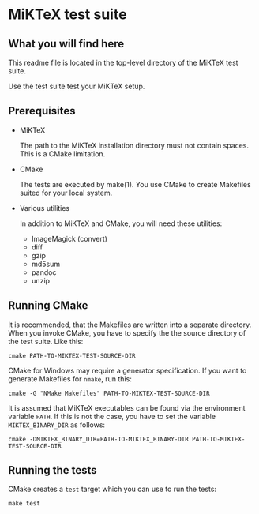 # MiKTeX test suite

## What you will find here

This readme file is located in the top-level directory of the MiKTeX
test suite.

Use the test suite test your MiKTeX setup.

## Prerequisites

* MiKTeX

  The path to the MiKTeX installation directory must not contain
  spaces.  This is a CMake limitation.

* CMake

  The tests are executed by make(1).  You use CMake to create
  Makefiles suited for your local system.

* Various utilities

  In addition to MiKTeX and CMake, you will need these utilities:

  * ImageMagick (convert)
  * diff
  * gzip
  * md5sum
  * pandoc
  * unzip

## Running CMake

It is recommended, that the Makefiles are written into a separate
directory.  When you invoke CMake, you have to specify the the source
directory of the test suite.  Like this:

    cmake PATH-TO-MIKTEX-TEST-SOURCE-DIR
	
CMake for Windows may require a generator specification.  If you want
to generate Makefiles for `nmake`, run this:

    cmake -G "NMake Makefiles" PATH-TO-MIKTEX-TEST-SOURCE-DIR
	
It is assumed that MiKTeX executables can be found via the environment
variable `PATH`.  If this is not the case, you have to set the
variable `MIKTEX_BINARY_DIR` as follows:

    cmake -DMIKTEX_BINARY_DIR=PATH-TO-MIKTEX_BINARY-DIR PATH-TO-MIKTEX-TEST-SOURCE-DIR
	
## Running the tests

CMake creates a `test` target which you can use to run the tests:

    make test
